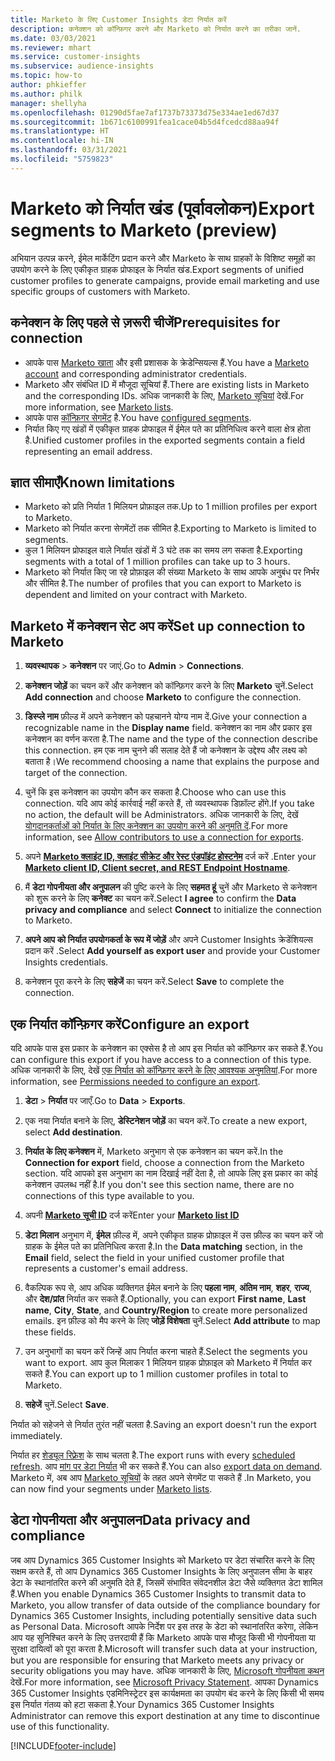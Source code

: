 ```yaml
---
title: Marketo के लिए Customer Insights डेटा निर्यात करें
description: कनेक्शन को कॉन्फ़िगर करने और Marketo को निर्यात करने का तरीका जानें.
ms.date: 03/03/2021
ms.reviewer: mhart
ms.service: customer-insights
ms.subservice: audience-insights
ms.topic: how-to
author: phkieffer
ms.author: philk
manager: shellyha
ms.openlocfilehash: 01290d5fae7af1737b73373d75e334ae1ed67d37
ms.sourcegitcommit: 1b671c6100991fea1cace04b5d4fcedcd88aa94f
ms.translationtype: HT
ms.contentlocale: hi-IN
ms.lasthandoff: 03/31/2021
ms.locfileid: "5759823"
---
```

# <a name="export-segments-to-marketo-preview"></a><span data-ttu-id="a94f9-103">Marketo को निर्यात खंड (पूर्वावलोकन)</span><span class="sxs-lookup"><span data-stu-id="a94f9-103">Export segments to Marketo (preview)</span></span>

<span data-ttu-id="a94f9-104">अभियान उत्पन्न करने, ईमेल मार्केटिंग प्रदान करने और Marketo के साथ ग्राहकों के विशिष्ट समूहों का उपयोग करने के लिए एकीकृत ग्राहक प्रोफाइल के निर्यात खंड.</span><span class="sxs-lookup"><span data-stu-id="a94f9-104">Export segments of unified customer profiles to generate campaigns, provide email marketing and use specific groups of customers with Marketo.</span></span>

## <a name="prerequisites-for-connection"></a><span data-ttu-id="a94f9-105">कनेक्शन के लिए पहले से ज़रूरी चीजें</span><span class="sxs-lookup"><span data-stu-id="a94f9-105">Prerequisites for connection</span></span>

-   <span data-ttu-id="a94f9-106">आपके पास [Marketo खाता](https://login.marketo.com/) और इसी प्रशासक के क्रेडेन्सियल्स हैं.</span><span class="sxs-lookup"><span data-stu-id="a94f9-106">You have a [Marketo account](https://login.marketo.com/) and corresponding administrator credentials.</span></span>
-   <span data-ttu-id="a94f9-107">Marketo और संबंधित ID में मौजूदा सूचियां हैं.</span><span class="sxs-lookup"><span data-stu-id="a94f9-107">There are existing lists in Marketo and the corresponding IDs.</span></span> <span data-ttu-id="a94f9-108">अधिक जानकारी के लिए, [Marketo सूचियां](https://docs.marketo.com/display/public/DOCS/Understanding+Static+Lists) देखें.</span><span class="sxs-lookup"><span data-stu-id="a94f9-108">For more information, see [Marketo lists](https://docs.marketo.com/display/public/DOCS/Understanding+Static+Lists).</span></span>
-   <span data-ttu-id="a94f9-109">आपके पास [कॉन्फ़िगर सेगमेंट](segments.md) है.</span><span class="sxs-lookup"><span data-stu-id="a94f9-109">You have [configured segments](segments.md).</span></span>
-   <span data-ttu-id="a94f9-110">निर्यात किए गए खंडों में एकीकृत ग्राहक प्रोफाइल में ईमेल पते का प्रतिनिधित्व करने वाला क्षेत्र होता है.</span><span class="sxs-lookup"><span data-stu-id="a94f9-110">Unified customer profiles in the exported segments contain a field representing an email address.</span></span>

## <a name="known-limitations"></a><span data-ttu-id="a94f9-111">ज्ञात सीमाएँ</span><span class="sxs-lookup"><span data-stu-id="a94f9-111">Known limitations</span></span>

- <span data-ttu-id="a94f9-112">Marketo को प्रति निर्यात 1 मिलियन प्रोफ़ाइल तक.</span><span class="sxs-lookup"><span data-stu-id="a94f9-112">Up to 1 million profiles per export to Marketo.</span></span>
- <span data-ttu-id="a94f9-113">Marketo को निर्यात करना सेगमेंटों तक सीमित है.</span><span class="sxs-lookup"><span data-stu-id="a94f9-113">Exporting to Marketo is limited to segments.</span></span>
- <span data-ttu-id="a94f9-114">कुल 1 मिलियन प्रोफाइल वाले निर्यात खंडों में 3 घंटे तक का समय लग सकता है.</span><span class="sxs-lookup"><span data-stu-id="a94f9-114">Exporting segments with a total of 1 million profiles can take up to 3 hours.</span></span> 
- <span data-ttu-id="a94f9-115">Marketo को निर्यात किए जा रहे प्रोफ़ाइल की संख्या Marketo के साथ आपके अनुबंध पर निर्भर और सीमित है.</span><span class="sxs-lookup"><span data-stu-id="a94f9-115">The number of profiles that you can export to Marketo is dependent and limited on your contract with Marketo.</span></span>

## <a name="set-up-connection-to-marketo"></a><span data-ttu-id="a94f9-116">Marketo में कनेक्शन सेट अप करें</span><span class="sxs-lookup"><span data-stu-id="a94f9-116">Set up connection to Marketo</span></span>

1. <span data-ttu-id="a94f9-117">**व्यवस्थापक** > **कनेक्शन** पर जाएं.</span><span class="sxs-lookup"><span data-stu-id="a94f9-117">Go to **Admin** > **Connections**.</span></span>

1. <span data-ttu-id="a94f9-118">**कनेक्शन जोड़ें** का चयन करें और कनेक्शन को कॉन्फ़िगर करने के लिए **Marketo** चुनें.</span><span class="sxs-lookup"><span data-stu-id="a94f9-118">Select **Add connection** and choose **Marketo** to configure the connection.</span></span>

1. <span data-ttu-id="a94f9-119">**डिस्प्ले नाम** फ़ील्ड में अपने कनेक्शन को पहचानने योग्य नाम दें.</span><span class="sxs-lookup"><span data-stu-id="a94f9-119">Give your connection a recognizable name in the **Display name** field.</span></span> <span data-ttu-id="a94f9-120">कनेक्शन का नाम और प्रकार इस कनेक्शन का वर्णन करता है.</span><span class="sxs-lookup"><span data-stu-id="a94f9-120">The name and the type of the connection describe this connection.</span></span> <span data-ttu-id="a94f9-121">हम एक नाम चुनने की सलाह देते हैं जो कनेक्शन के उद्देश्य और लक्ष्य को बताता है।</span><span class="sxs-lookup"><span data-stu-id="a94f9-121">We recommend choosing a name that explains the purpose and target of the connection.</span></span>

1. <span data-ttu-id="a94f9-122">चुनें कि इस कनेक्शन का उपयोग कौन कर सकता है.</span><span class="sxs-lookup"><span data-stu-id="a94f9-122">Choose who can use this connection.</span></span> <span data-ttu-id="a94f9-123">यदि आप कोई कार्रवाई नहीं करते हैं, तो व्यवस्थापक डिफ़ॉल्ट होंगे.</span><span class="sxs-lookup"><span data-stu-id="a94f9-123">If you take no action, the default will be Administrators.</span></span> <span data-ttu-id="a94f9-124">अधिक जानकारी के लिए, देखें [योगदानकर्ताओं को निर्यात के लिए कनेक्शन का उपयोग करने की अनुमति दें](connections.md#allow-contributors-to-use-a-connection-for-exports).</span><span class="sxs-lookup"><span data-stu-id="a94f9-124">For more information, see [Allow contributors to use a connection for exports](connections.md#allow-contributors-to-use-a-connection-for-exports).</span></span>

1. <span data-ttu-id="a94f9-125">अपने **[Marketo क्लाइंट ID, क्लाइंट सीक्रेट और रेस्ट एंडपॉइंट होस्टनेम](https://developers.marketo.com/rest-api/authentication/)** दर्ज करें .</span><span class="sxs-lookup"><span data-stu-id="a94f9-125">Enter your **[Marketo client ID, Client secret, and REST Endpoint Hostname](https://developers.marketo.com/rest-api/authentication/)**.</span></span>

1. <span data-ttu-id="a94f9-126">मैं **डेटा गोपनीयता और अनुपालन** की पुष्टि करने के लिए **सहमत हूं** चुनें और Marketo से कनेक्शन को शुरू करने के लिए **कनेक्ट** का चयन करें.</span><span class="sxs-lookup"><span data-stu-id="a94f9-126">Select **I agree** to confirm the **Data privacy and compliance** and select **Connect** to initialize the connection to Marketo.</span></span>

1. <span data-ttu-id="a94f9-127">**अपने आप को निर्यात उपयोगकर्ता के रूप में जोड़ें** और अपने Customer Insights क्रेडेंशियल्स प्रदान करें .</span><span class="sxs-lookup"><span data-stu-id="a94f9-127">Select **Add yourself as export user** and provide your Customer Insights credentials.</span></span>

1. <span data-ttu-id="a94f9-128">कनेक्शन पूरा करने के लिए **सहेजें** का चयन करें.</span><span class="sxs-lookup"><span data-stu-id="a94f9-128">Select **Save** to complete the connection.</span></span>

## <a name="configure-an-export"></a><span data-ttu-id="a94f9-129">एक निर्यात कॉन्फ़िगर करें</span><span class="sxs-lookup"><span data-stu-id="a94f9-129">Configure an export</span></span>

<span data-ttu-id="a94f9-130">यदि आपके पास इस प्रकार के कनेक्शन का एक्सेस है तो आप इस निर्यात को कॉन्फ़िगर कर सकते हैं.</span><span class="sxs-lookup"><span data-stu-id="a94f9-130">You can configure this export if you have access to a connection of this type.</span></span> <span data-ttu-id="a94f9-131">अधिक जानकारी के लिए, देखें [एक निर्यात को कॉन्फ़िगर करने के लिए आवश्यक अनुमतियां](export-destinations.md#set-up-a-new-export).</span><span class="sxs-lookup"><span data-stu-id="a94f9-131">For more information, see [Permissions needed to configure an export](export-destinations.md#set-up-a-new-export).</span></span>

1. <span data-ttu-id="a94f9-132">**डेटा** > **निर्यात** पर जाएँ.</span><span class="sxs-lookup"><span data-stu-id="a94f9-132">Go to **Data** > **Exports**.</span></span>

1. <span data-ttu-id="a94f9-133">एक नया निर्यात बनाने के लिए, **डेस्टिनेशन जोड़ें** का चयन करें.</span><span class="sxs-lookup"><span data-stu-id="a94f9-133">To create a new export, select **Add destination**.</span></span>

1. <span data-ttu-id="a94f9-134">**निर्यात के लिए कनेक्शन** में, Marketo अनुभाग से एक कनेक्शन का चयन करें.</span><span class="sxs-lookup"><span data-stu-id="a94f9-134">In the **Connection for export** field, choose a connection from the Marketo section.</span></span> <span data-ttu-id="a94f9-135">यदि आपको इस अनुभाग का नाम दिखाई नहीं देता है, तो आपके लिए इस प्रकार का कोई कनेक्शन उपलब्ध नहीं है.</span><span class="sxs-lookup"><span data-stu-id="a94f9-135">If you don't see this section name, there are no connections of this type available to you.</span></span>

1. <span data-ttu-id="a94f9-136">अपनी **[Marketo सूची ID](https://docs.marketo.com/display/public/DOCS/Understanding+Static+Lists)** दर्ज करें</span><span class="sxs-lookup"><span data-stu-id="a94f9-136">Enter your **[Marketo list ID](https://docs.marketo.com/display/public/DOCS/Understanding+Static+Lists)**</span></span> 

1. <span data-ttu-id="a94f9-137">**डेटा मिलान** अनुभाग में, **ईमेल** फ़ील्ड में, अपने एकीकृत ग्राहक प्रोफ़ाइल में उस फ़ील्ड का चयन करें जो ग्राहक के ईमेल पते का प्रतिनिधित्व करता है.</span><span class="sxs-lookup"><span data-stu-id="a94f9-137">In the **Data matching** section, in the **Email** field, select the field in your unified customer profile that represents a customer's email address.</span></span> 

1. <span data-ttu-id="a94f9-138">वैकल्पिक रूप से, आप अधिक व्यक्तिगत ईमेल बनाने के लिए **पहला नाम**, **अंतिम नाम**, **शहर**, **राज्य**, और **देश/प्रांत** निर्यात कर सकते हैं.</span><span class="sxs-lookup"><span data-stu-id="a94f9-138">Optionally, you can export **First name**, **Last name**, **City**, **State**, and **Country/Region**  to create more personalized emails.</span></span> <span data-ttu-id="a94f9-139">इन फ़ील्ड को मैप करने के लिए **जोड़ें विशेषता** चुनें.</span><span class="sxs-lookup"><span data-stu-id="a94f9-139">Select **Add attribute** to map these fields.</span></span>

1. <span data-ttu-id="a94f9-140">उन अनुभागों का चयन करें जिन्हें आप निर्यात करना चाहते हैं.</span><span class="sxs-lookup"><span data-stu-id="a94f9-140">Select the segments you want to export.</span></span> <span data-ttu-id="a94f9-141">आप कुल मिलाकर 1 मिलियन ग्राहक प्रोफ़ाइल को Marketo में निर्यात कर सकते हैं.</span><span class="sxs-lookup"><span data-stu-id="a94f9-141">You can export up to 1 million customer profiles in total to Marketo.</span></span>

1. <span data-ttu-id="a94f9-142">**सहेजें** चुनें.</span><span class="sxs-lookup"><span data-stu-id="a94f9-142">Select **Save**.</span></span>

<span data-ttu-id="a94f9-143">निर्यात को सहेजने से निर्यात तुरंत नहीं चलता है.</span><span class="sxs-lookup"><span data-stu-id="a94f9-143">Saving an export doesn't run the export immediately.</span></span>

<span data-ttu-id="a94f9-144">निर्यात हर [शेड्यूल रिफ़्रेश](system.md#schedule-tab) के साथ चलता है.</span><span class="sxs-lookup"><span data-stu-id="a94f9-144">The export runs with every [scheduled refresh](system.md#schedule-tab).</span></span> <span data-ttu-id="a94f9-145">आप [मांग पर डेटा निर्यात](export-destinations.md#run-exports-on-demand) भी कर सकते हैं.</span><span class="sxs-lookup"><span data-stu-id="a94f9-145">You can also [export data on demand](export-destinations.md#run-exports-on-demand).</span></span> <span data-ttu-id="a94f9-146">Marketo में, अब आप [Marketo सूचियों](ttps://docs.marketo.com/display/public/DOCS/Understanding+Static+Lists) के तहत अपने सेगमेंट पा सकते हैं .</span><span class="sxs-lookup"><span data-stu-id="a94f9-146">In Marketo, you can now find your segments under [Marketo lists](ttps://docs.marketo.com/display/public/DOCS/Understanding+Static+Lists).</span></span>


## <a name="data-privacy-and-compliance"></a><span data-ttu-id="a94f9-147">डेटा गोपनीयता और अनुपालन</span><span class="sxs-lookup"><span data-stu-id="a94f9-147">Data privacy and compliance</span></span>

<span data-ttu-id="a94f9-148">जब आप Dynamics 365 Customer Insights को Marketo पर डेटा संचारित करने के लिए सक्षम करते हैं, तो आप Dynamics 365 Customer Insights के लिए अनुपालन सीमा के बाहर डेटा के स्थानांतरित करने की अनुमति देते हैं, जिसमें संभावित संवेदनशील डेटा जैसे व्यक्तिगत डेटा शामिल हैं.</span><span class="sxs-lookup"><span data-stu-id="a94f9-148">When you enable Dynamics 365 Customer Insights to transmit data to Marketo, you allow transfer of data outside of the compliance boundary for Dynamics 365 Customer Insights, including potentially sensitive data such as Personal Data.</span></span> <span data-ttu-id="a94f9-149">Microsoft आपके निर्देश पर इस तरह के डेटा को स्थानांतरित करेगा, लेकिन आप यह सुनिश्चित करने के लिए उत्तरदायी हैं कि Marketo आपके पास मौजूद किसी भी गोपनीयता या सुरक्षा दायित्वों को पूरा करता है.</span><span class="sxs-lookup"><span data-stu-id="a94f9-149">Microsoft will transfer such data at your instruction, but you are responsible for ensuring that Marketo meets any privacy or security obligations you may have.</span></span> <span data-ttu-id="a94f9-150">अधिक जानकारी के लिए, [Microsoft गोपनीयता कथन](https://go.microsoft.com/fwlink/?linkid=396732) देखें.</span><span class="sxs-lookup"><span data-stu-id="a94f9-150">For more information, see [Microsoft Privacy Statement](https://go.microsoft.com/fwlink/?linkid=396732).</span></span>
<span data-ttu-id="a94f9-151">आपका Dynamics 365 Customer Insights एडमिनिस्ट्रेटर इस कार्यक्षमता का उपयोग बंद करने के लिए किसी भी समय इस निर्यात गंतव्य को हटा सकता है.</span><span class="sxs-lookup"><span data-stu-id="a94f9-151">Your Dynamics 365 Customer Insights Administrator can remove this export destination at any time to discontinue use of this functionality.</span></span>


[!INCLUDE[footer-include](../includes/footer-banner.md)]